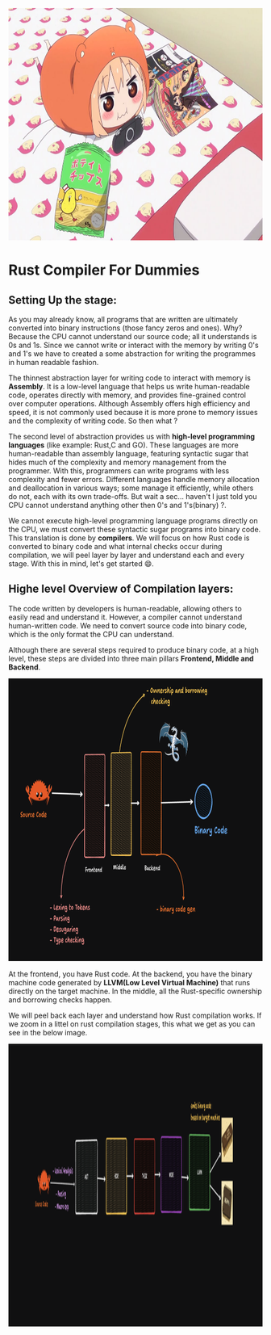 <img 
  width="1500px"
 height="460px"
 src="./images/header_rust_compiler2.jpg"
/>


# Rust Compiler For Dummies


## Setting Up the stage: 
As you may already know, all programs that are written are ultimately converted into binary instructions (those fancy zeros and ones). Why? Because the CPU cannot understand our source code; all it understands is 0s and 1s. Since we cannot write or interact with the memory by writing 0's and 1's we have to created a some abstraction for writing the programmes in human readable fashion.

The thinnest abstraction layer for writing code to interact with memory is **Assembly**. It is a low-level language that helps us write human-readable code, operates directly with memory, and provides fine-grained control over computer operations.
Although Assembly offers high efficiency and speed, it is not commonly used because it is more prone to memory issues and the complexity of writing code. So then what ?

The second level of abstraction provides us with **high-level programming languages** (like example: Rust,C and GO). These languages are more human-readable than assembly language, featuring syntactic sugar that hides much of the complexity and memory management from the programmer. With this, programmers can write programs with less complexity and fewer errors. Different languages handle memory allocation and deallocation in various ways; some manage it efficiently, while others do not, each with its own trade-offs. But wait a sec... haven't I just told you CPU cannot understand anything other then 0's and 1's(binary) ?.

We cannot execute high-level programming language programs directly on the CPU, we must convert these syntactic sugar programs into binary code. This translation is done by **compilers**. We will focus on how Rust code is converted to binary code and what internal checks occur during compilation, we will peel layer by layer and understand each and every stage. With this in mind, let's get started 😄.

## Highe level Overview of Compilation layers: 
The code written by developers is human-readable, allowing others to easily read and understand it. However, a compiler cannot understand human-written code. We need to convert source code into binary code, which is the only format the CPU can understand.


Although there are several steps required to produce binary code, at a high level, these steps are divided into three main pillars **Frontend, Middle and Backend**.

<img 
  width="1500px"
  height="560px" 
  src = "./images/compiler_three_pillers.png" 
/>
<br/>

At the frontend, you have Rust code. At the backend, you have the binary machine code generated by **LLVM(Low Level Virtual Machine)** that runs directly on the target machine. In the middle, all the Rust-specific ownership and borrowing checks happen.

We will peel back each layer and understand how Rust compilation works. If we zoom in a littel on rust compilation stages, this what we get as you can see in the below image.

<img 
  width="1500px"
  height="560px" 
  src = "./images/compiler_all_stages.png" 
/>
<br/>




